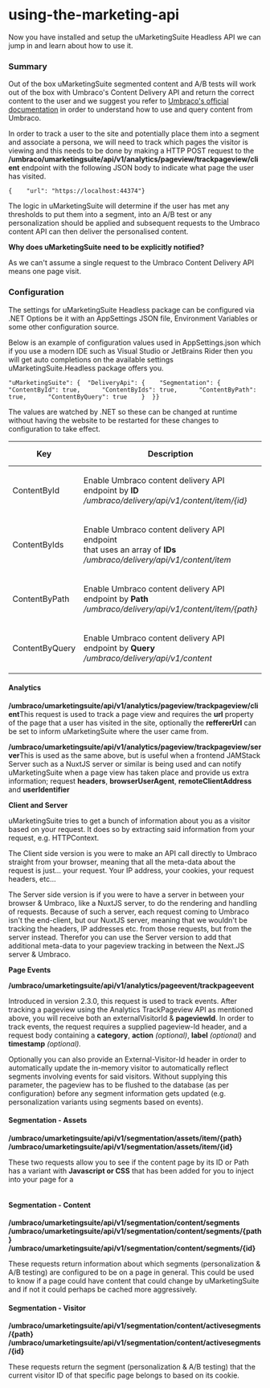 # using-the-marketing-api

Now you have installed and setup the uMarketingSuite Headless API we can jump in and learn about how to use it.

### Summary

Out of the box uMarketingSuite segmented content and A/B tests will work out of the box with Umbraco's Content Delivery API and return the correct content to the user and we suggest you refer to [Umbraco's official documentation](https://docs.umbraco.com/umbraco-cms/reference/content-delivery-api#enable-the-content-delivery-api) in order to understand how to use and query content from Umbraco.

In order to track a user to the site and potentially place them into a segment and associate a persona, we will need to track which pages the visitor is viewing and this needs to be done by making a HTTP POST request to the **/umbraco/umarketingsuite/api/v1/analytics/pageview/trackpageview/client** endpoint with the following JSON body to indicate what page the user has visited.

```
{    "url": "https://localhost:44374"}
```

The logic in uMarketingSuite will determine if the user has met any thresholds to put them into a segment, into an A/B test or any personalization should be applied and subsequent requests to the Umbraco content API can then deliver the personalised content.

**Why does uMarketingSuite need to be explicitly notified?**

As we can't assume a single request to the Umbraco Content Delivery API means one page visit.

### Configuration

The settings for uMarketingSuite Headless package can be configured via .NET Options be it with an AppSettings JSON file, Environment Variables or some other configuration source.

Below is an example of configuration values used in AppSettings.json which if you use a modern IDE such as Visual Studio or JetBrains Rider then you will get auto completions on the available settings uMarketingSuite.Headless package offers you.

```
"uMarketingSuite": {  "DeliveryApi": {    "Segmentation": {      "ContentById": true,      "ContentByIds": true,      "ContentByPath": true,      "ContentByQuery": true    }  }}
```

The values are watched by .NET so these can be changed at runtime without having the website to be restarted for these changes to configuration to take effect.

| **Key**        | **Description**                                                                                                                                     | **Default Value** |
| -------------- | --------------------------------------------------------------------------------------------------------------------------------------------------- | ----------------- |
| ContentById    | <p>Enable Umbraco content delivery API endpoint by <strong>ID</strong><br><em>/umbraco/delivery/api/v1/content/item/{id}</em></p>                   | true              |
| ContentByIds   | <p>Enable Umbraco content delivery API endpoint<br>that uses an array of <strong>IDs</strong><br><em>/umbraco/delivery/api/v1/content/item</em></p> | true              |
| ContentByPath  | <p>Enable Umbraco content delivery API endpoint by <strong>Path</strong><br><em>/umbraco/delivery/api/v1/content/item/{path}</em></p>               | true              |
| ContentByQuery | <p>Enable Umbraco content delivery API endpoint by <strong>Query</strong><br><em>/umbraco/delivery/api/v1/content</em></p>                          | true              |

#### Analytics

**/umbraco/umarketingsuite/api/v1/analytics/pageview/trackpageview/client**This request is used to track a page view and requires the **url** property of the page that a user has visited in the site, optionally the **reffererUrl** can be set to inform uMarketingSuite where the user came from.

**/umbraco/umarketingsuite/api/v1/analytics/pageview/trackpageview/server**This is used as the same above, but is useful when a frontend JAMStack Server such as a NuxtJS server or similar is being used and can notify uMarketingSuite when a page view has taken place and provide us extra information; request **headers**, **browserUserAgent**, **remoteClientAddress** and **userIdentifier**

**Client and Server**

uMarketingSuite tries to get a bunch of information about you as a visitor based on your request. It does so by extracting said information from your request, e.g. HTTPContext.

The Client side version is you were to make an API call directly to Umbraco straight from your browser, meaning that all the meta-data about the request is just... your request. Your IP address, your cookies, your request headers, etc...

The Server side version is if you were to have a server in between your browser & Umbraco, like a NuxtJS server, to do the rendering and handling of requests. Because of such a server, each request coming to Umbraco isn't the end-client, but our NuxtJS server, meaning that we wouldn't be tracking the headers, IP addresses etc. from those requests, but from the server instead. Therefor you can use the Server version to add that additional meta-data to your pageview tracking in between the Next.JS server & Umbraco.

**Page Events**

**/umbraco/umarketingsuite/api/v1/analytics/pageevent/trackpageevent**

Introduced in version 2.3.0, this request is used to track events. After tracking a pageview using the Analytics TrackPageview API as mentioned above, you will receive both an externalVisitorId & **pageviewId**. In order to track events, the request requires a supplied pageview-Id header, and a request body containing a **category**, **action** _(optional)_, **label** _(optional)_ and **timestamp** _(optional)._

Optionally you can also provide an External-Visitor-Id header in order to automatically update the in-memory visitor to automatically reflect segments involving events for said visitors. Without supplying this parameter, the pageview has to be flushed to the database (as per configuration) before any segment information gets updated (e.g. personalization variants using segments based on events).

#### Segmentation - Assets

**/umbraco/umarketingsuite/api/v1/segmentation/assets/item/{path}** **/umbraco/umarketingsuite/api/v1/segmentation/assets/item/{id}**

These two requests allow you to see if the content page by its ID or Path has a variant with **Javascript or CSS** that has been added for you to inject into your page for a

![]()

#### Segmentation - Content

**/umbraco/umarketingsuite/api/v1/segmentation/content/segments**\
**/umbraco/umarketingsuite/api/v1/segmentation/content/segments/{path}**\
**/umbraco/umarketingsuite/api/v1/segmentation/content/segments/{id}**

These requests return information about which segments (personalization & A/B testing) are configured to be on a page in general. This could be used to know if a page could have content that could change by uMarketingSuite and if not it could perhaps be cached more aggressively.

#### Segmentation - Visitor

**/umbraco/umarketingsuite/api/v1/segmentation/content/activesegments/{path}**\
**/umbraco/umarketingsuite/api/v1/segmentation/content/activesegments/{id}**

These requests return the segment (personalization & A/B testing) that the current visitor ID of that specific page belongs to based on its cookie.

